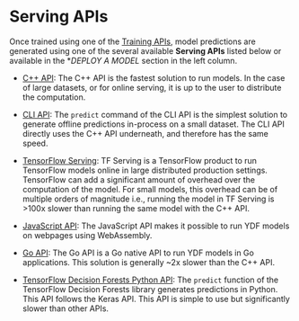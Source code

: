 # Serving APIs

Once trained using one of the [Training APIs](apis), model predictions are
generated using one of the several available **Serving APIs** listed below or
available in the **DEPLOY A MODEL* section in the left column.

-   [C++ API](cpp_serving): The C++ API is the fastest solution to run models.
    In the case of large datasets, or for online serving, it is up to the user
    to distribute the computation.

-   [CLI API](cli_commands): The `predict` command of the CLI API is the
    simplest solution to generate offline predictions in-process on a small
    dataset. The CLI API directly uses the C++ API underneath, and therefore has
    the same speed.

-   [TensorFlow Serving](tf_serving): TF Serving is a TensorFlow product to run
    TensorFlow models online in large distributed production settings.
    TensorFlow can add a significant amount of overhead over the computation of
    the model. For small models, this overhead can be of multiple orders of
    magnitude i.e., running the model in TF Serving is >100x slower than running
    the same model with the C++ API.

-   [JavaScript API](js_serving): The JavaScript API makes it possible to run
    YDF models on webpages using WebAssembly.

-   [Go API](go_serving): The Go API is a Go native API to run YDF models in Go
    applications. This solution is generally ~2x slower than the C++ API.

-   [TensorFlow Decision Forests Python API](https://www.tensorflow.org/decision_forests/tutorials/predict_colab):
    The `predict` function of the TensorFlow Decision Forests library generates
    predictions in Python. This API follows the Keras API. This API is simple to
    use but significantly slower than other APIs.
